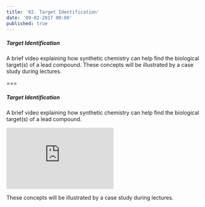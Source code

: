 ```yaml
---
title: '02. Target Identification'
date: '09-02-2017 00:00'
published: true
---
```


##### Target Identification

A brief video explaining how synthetic chemistry can help find the biological target(s) of a lead compound. These concepts will be illustrated by a case study during lectures.

===

##### Target Identification

A brief video explaining how synthetic chemistry can help find the biological target(s) of a lead compound.

<iframe width="280" height="160" src="https://www.youtube.com/embed/zWVmRfd8uk4" frameborder="0" allowfullscreen></iframe>

These concepts will be illustrated by a case study during lectures.
